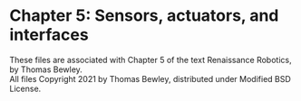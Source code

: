 # Chapter 5: Sensors, actuators, and interfaces
These files are associated with Chapter 5 of the text Renaissance Robotics, by Thomas Bewley.<BR>
All files Copyright 2021 by Thomas Bewley, distributed under Modified BSD License.